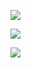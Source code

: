 ![](https://files.catbox.moe/xtm8tp.png)

![](https://files.catbox.moe/kklty2.png)

![](https://files.catbox.moe/fq7y9b.png)
